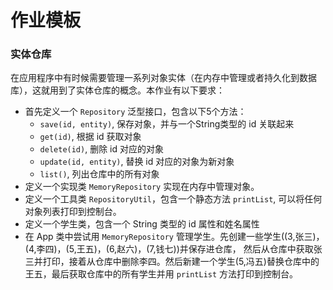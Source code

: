 # 作业模板
### 实体仓库
在应用程序中有时候需要管理一系列对象实体（在内存中管理或者持久化到数据库），这就用到了实体仓库的概念。本作业有以下要求：
- 首先定义一个 ``Repository`` 泛型接口，包含以下5个方法：
  - ``save(id, entity)``, 保存对象，并与一个String类型的 id 关联起来
  - ``get(id)``, 根据 id 获取对象
  - ``delete(id)``, 删除 id 对应的对象
  - ``update(id, entity)``, 替换 id 对应的对象为新对象
  - ``list()``, 列出仓库中的所有对象
- 定义一个实现类 ``MemoryRepository`` 实现在内存中管理对象。
- 定义一个工具类 ``RepositoryUtil``，包含一个静态方法 ``printList``, 可以将任何对象列表打印到控制台。
- 定义一个学生类，包含一个 String 类型的 id 属性和姓名属性
- 在 App 类中尝试用 ``MemoryRepository`` 管理学生。先创建一些学生((3,张三)，(4,李四)，(5,王五)，(6,赵六)，(7,钱七))并保存进仓库， 然后从仓库中获取张三并打印，接着从仓库中删除李四。然后新建一个学生(5,冯五)替换仓库中的王五，最后获取仓库中的所有学生并用 ``printList`` 方法打印到控制台。